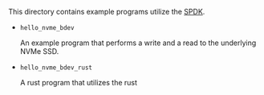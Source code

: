 This directory contains example programs utilize the [SPDK](http://www.spdk.io/doc/about.html).

- `hello_nvme_bdev`

    An example program that performs a write and a read to the underlying NVMe SSD.
    
- `hello_nvme_bdev_rust`

    A rust program that utilizes the rust